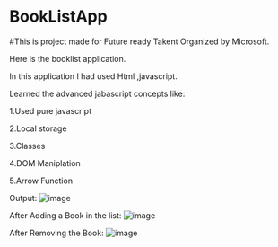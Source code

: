 # BookListApp
#This is project made for Future ready Takent Organized by Microsoft.


Here is the booklist application.

In this application I had used Html ,javascript.

Learned the advanced jabascript concepts like:

1.Used pure javascript

2.Local storage

3.Classes

4.DOM Maniplation

5.Arrow Function

Output:
![image](https://user-images.githubusercontent.com/45909791/154247160-0e058d2d-8b5e-428d-bea4-c211320035c8.png)


After Adding a Book in the list:
![image](https://user-images.githubusercontent.com/45909791/154247448-7a0bd78b-b49a-4025-b17d-a0fddcfcb9de.png)


After Removing the Book:
![image](https://user-images.githubusercontent.com/45909791/154247534-2cdfd4dc-aa52-4f04-a4e9-3a98f6bbea9d.png)
